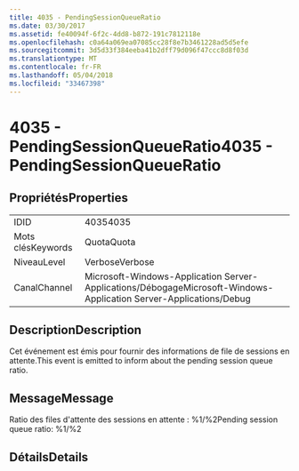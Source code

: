 ```yaml
---
title: 4035 - PendingSessionQueueRatio
ms.date: 03/30/2017
ms.assetid: fe40094f-6f2c-4dd8-b872-191c7812118e
ms.openlocfilehash: c0a64a069ea07085cc28f8e7b3461228ad5d5efe
ms.sourcegitcommit: 3d5d33f384eeba41b2dff79d096f47ccc8d8f03d
ms.translationtype: MT
ms.contentlocale: fr-FR
ms.lasthandoff: 05/04/2018
ms.locfileid: "33467398"
---
```

# <a name="4035---pendingsessionqueueratio"></a><span data-ttu-id="e1133-102">4035 - PendingSessionQueueRatio</span><span class="sxs-lookup"><span data-stu-id="e1133-102">4035 - PendingSessionQueueRatio</span></span>
## <a name="properties"></a><span data-ttu-id="e1133-103">Propriétés</span><span class="sxs-lookup"><span data-stu-id="e1133-103">Properties</span></span>  
  
|||  
|-|-|  
|<span data-ttu-id="e1133-104">ID</span><span class="sxs-lookup"><span data-stu-id="e1133-104">ID</span></span>|<span data-ttu-id="e1133-105">4035</span><span class="sxs-lookup"><span data-stu-id="e1133-105">4035</span></span>|  
|<span data-ttu-id="e1133-106">Mots clés</span><span class="sxs-lookup"><span data-stu-id="e1133-106">Keywords</span></span>|<span data-ttu-id="e1133-107">Quota</span><span class="sxs-lookup"><span data-stu-id="e1133-107">Quota</span></span>|  
|<span data-ttu-id="e1133-108">Niveau</span><span class="sxs-lookup"><span data-stu-id="e1133-108">Level</span></span>|<span data-ttu-id="e1133-109">Verbose</span><span class="sxs-lookup"><span data-stu-id="e1133-109">Verbose</span></span>|  
|<span data-ttu-id="e1133-110">Canal</span><span class="sxs-lookup"><span data-stu-id="e1133-110">Channel</span></span>|<span data-ttu-id="e1133-111">Microsoft-Windows-Application Server-Applications/Débogage</span><span class="sxs-lookup"><span data-stu-id="e1133-111">Microsoft-Windows-Application Server-Applications/Debug</span></span>|  
  
## <a name="description"></a><span data-ttu-id="e1133-112">Description</span><span class="sxs-lookup"><span data-stu-id="e1133-112">Description</span></span>  
 <span data-ttu-id="e1133-113">Cet événement est émis pour fournir des informations de file de sessions en attente.</span><span class="sxs-lookup"><span data-stu-id="e1133-113">This event is emitted to inform about the pending session queue ratio.</span></span>  
  
## <a name="message"></a><span data-ttu-id="e1133-114">Message</span><span class="sxs-lookup"><span data-stu-id="e1133-114">Message</span></span>  
 <span data-ttu-id="e1133-115">Ratio des files d'attente des sessions en attente : %1/%2</span><span class="sxs-lookup"><span data-stu-id="e1133-115">Pending session queue ratio: %1/%2</span></span>  
  
## <a name="details"></a><span data-ttu-id="e1133-116">Détails</span><span class="sxs-lookup"><span data-stu-id="e1133-116">Details</span></span>
